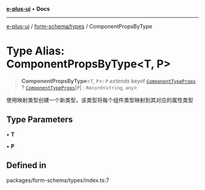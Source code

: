 [**e-plus-ui**](../../../README.md) • **Docs**

***

[e-plus-ui](../../../modules.md) / [form-schema/types](../README.md) / ComponentPropsByType

# Type Alias: ComponentPropsByType\<T, P\>

> **ComponentPropsByType**\<`T`, `P`\>: `P` *extends* keyof [`ComponentTypeProps`](../../components/types/interfaces/ComponentTypeProps.md) ? [`ComponentTypeProps`](../../components/types/interfaces/ComponentTypeProps.md)\[`P`\] : `Record`\<`string`, `any`\>

使用映射类型创建一个新类型，该类型将每个组件类型映射到其对应的属性类型

## Type Parameters

• **T**

• **P**

## Defined in

packages/form-schema/types/index.ts:7
